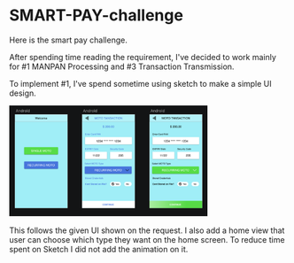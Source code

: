 # SMART-PAY-challenge
Here is the smart pay challenge.

After spending time reading the requirement, I've decided to work mainly for #1 MANPAN Processing and #3 Transaction Transmission. 

To implement #1, I've spend sometime using sketch to make a simple UI design.

<img src="UI screenshot.png" height = 200/>

This follows the given UI shown on the request. I also add a home view that user can choose which type they want on the home screen. To reduce time spent on Sketch I did not add the animation on it.